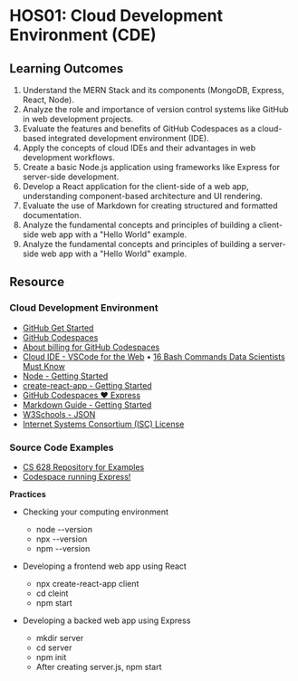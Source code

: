 # HOS01: Cloud Development Environment  (CDE)
##  Learning Outcomes
1.	Understand the MERN Stack and its components (MongoDB, Express, React, Node).
2.	Analyze the role and importance of version control systems like GitHub in web development projects.
3.	Evaluate the features and benefits of GitHub Codespaces as a cloud-based integrated development environment (IDE).
4.	Apply the concepts of cloud IDEs and their advantages in web development workflows.
5.	Create a basic Node.js application using frameworks like Express for server-side development.
6.	Develop a React application for the client-side of a web app, understanding component-based architecture and UI rendering.
7.	Evaluate the use of Markdown for creating structured and formatted documentation.
8.	Analyze the fundamental concepts and principles of building a client-side web app with a "Hello World" example.
9.	Analyze the fundamental concepts and principles of building a server-side web app with a "Hello World" example.

## Resource
### Cloud Development Environment
* [GitHub Get Started](https://docs.github.com/en/get-started)
* [GitHub Codespaces](https://docs.github.com/en/codespaces)
* [About billing for GitHub Codespaces](https://docs.github.com/en/billing/managing-billing-for-github-codespaces/about-billing-for-github-codespaces)
* [Cloud IDE - VSCode for the Web](https://code.visualstudio.com/docs/editor/vscode-web)
•	[16 Bash Commands Data Scientists Must Know](https://builtin.com/data-science/bash-commands)
* [Node - Getting Started](https://nodejs.dev/en/learn/)
* [create-react-app - Getting Started](https://create-react-app.dev/docs/getting-started)
* [GitHub Codespaces ♥️ Express](https://github.com/github/codespaces-express)
* [Markdown Guide - Getting Started](https://www.markdownguide.org/getting-started/)
* [W3Schools - JSON](https://www.w3schools.com/js/js_json_intro.asp)
* [Internet Systems Consortium (ISC) License](https://en.wikipedia.org/wiki/ISC_license)

### Source Code Examples
* [CS 628 Repository for Examples](https://github.com/samchung0117/cs628-examples)
* [Codespace running Express!](https://github.com/github/codespaces-express/blob/main/index.js)

**Practices**
* Checking your computing environment
  * node --version
  * npx --version
  * npm --version

* Developing a frontend web app using React
  * npx create-react-app client
  * cd cleint
  * npm start
  
* Developing a backed web app using Express
  * mkdir server
  * cd server
  * npm init
  * After creating server.js, npm start




